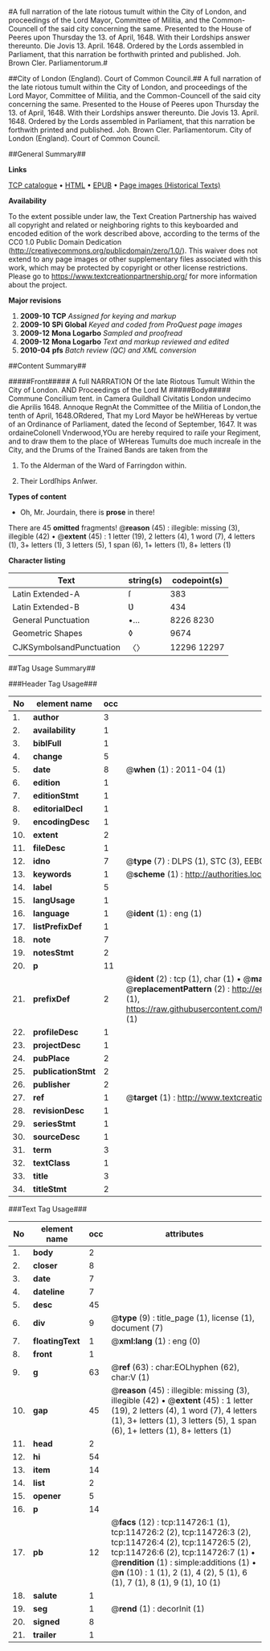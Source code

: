 #A full narration of the late riotous tumult within the City of London, and proceedings of the Lord Mayor, Committee of Militia, and the Common-Councell of the said city concerning the same. Presented to the House of Peeres upon Thursday the 13. of April, 1648. With their Lordships answer thereunto. Die Jovis 13. April. 1648. Ordered by the Lords assembled in Parliament, that this narration be forthwith printed and published. Joh. Brown Cler. Parliamentorum.#

##City of London (England). Court of Common Council.##
A full narration of the late riotous tumult within the City of London, and proceedings of the Lord Mayor, Committee of Militia, and the Common-Councell of the said city concerning the same. Presented to the House of Peeres upon Thursday the 13. of April, 1648. With their Lordships answer thereunto. Die Jovis 13. April. 1648. Ordered by the Lords assembled in Parliament, that this narration be forthwith printed and published. Joh. Brown Cler. Parliamentorum.
City of London (England). Court of Common Council.

##General Summary##

**Links**

[TCP catalogue](http://www.ota.ox.ac.uk/tcp/)  • 
[HTML](http://tei.it.ox.ac.uk/tcp/Texts-HTML/free/A84/A84984.html)  • 
[EPUB](http://tei.it.ox.ac.uk/tcp/Texts-EPUB/free/A84/A84984.epub) • 
[Page images (Historical Texts)](https://historicaltexts.jisc.ac.uk/eebo-99862563e)

**Availability**

To the extent possible under law, the Text Creation Partnership has waived all copyright and related or neighboring rights to this keyboarded and encoded edition of the work described above, according to the terms of the CC0 1.0 Public Domain Dedication (http://creativecommons.org/publicdomain/zero/1.0/). This waiver does not extend to any page images or other supplementary files associated with this work, which may be protected by copyright or other license restrictions. Please go to https://www.textcreationpartnership.org/ for more information about the project.

**Major revisions**

1. __2009-10__ __TCP__ *Assigned for keying and markup*
1. __2009-10__ __SPi Global__ *Keyed and coded from ProQuest page images*
1. __2009-12__ __Mona Logarbo__ *Sampled and proofread*
1. __2009-12__ __Mona Logarbo__ *Text and markup reviewed and edited*
1. __2010-04__ __pfs__ *Batch review (QC) and XML conversion*

##Content Summary##

#####Front#####
A full NARRATION Of the late Riotous Tumult Within the City of London. AND Proceedings of the Lord M
#####Body#####
Commune Concilium tent. in Camera Guildhall Civitatis London undecimo die Aprilis 1648. Annoque RegnAt the Committee of the Militia of London,the tenth of April, 1648.ORdered, That my Lord Mayor be heWHereas by vertue of an Ordinance of Parliament, dated the ſecond of September, 1647. It was ordaineColonell Vnderwood,YOu are hereby required to raiſe your Regiment, and to draw them to the place of WHereas Tumults doe much increaſe in the City, and the Drums of the Trained Bands are taken from the
1. To the Alderman of the Ward of Farringdon within.

1. Their Lordſhips Anſwer.

**Types of content**

  * Oh, Mr. Jourdain, there is **prose** in there!

There are 45 **omitted** fragments! 
 @__reason__ (45) : illegible: missing (3), illegible (42)  •  @__extent__ (45) : 1 letter (19), 2 letters (4), 1 word (7), 4 letters (1), 3+ letters (1), 3 letters (5), 1 span (6), 1+ letters (1), 8+ letters (1)

**Character listing**


|Text|string(s)|codepoint(s)|
|---|---|---|
|Latin Extended-A|ſ|383|
|Latin Extended-B|Ʋ|434|
|General Punctuation|•…|8226 8230|
|Geometric Shapes|◊|9674|
|CJKSymbolsandPunctuation|〈〉|12296 12297|

##Tag Usage Summary##

###Header Tag Usage###

|No|element name|occ|attributes|
|---|---|---|---|
|1.|__author__|3||
|2.|__availability__|1||
|3.|__biblFull__|1||
|4.|__change__|5||
|5.|__date__|8| @__when__ (1) : 2011-04 (1)|
|6.|__edition__|1||
|7.|__editionStmt__|1||
|8.|__editorialDecl__|1||
|9.|__encodingDesc__|1||
|10.|__extent__|2||
|11.|__fileDesc__|1||
|12.|__idno__|7| @__type__ (7) : DLPS (1), STC (3), EEBO-CITATION (1), PROQUEST (1), VID (1)|
|13.|__keywords__|1| @__scheme__ (1) : http://authorities.loc.gov/ (1)|
|14.|__label__|5||
|15.|__langUsage__|1||
|16.|__language__|1| @__ident__ (1) : eng (1)|
|17.|__listPrefixDef__|1||
|18.|__note__|7||
|19.|__notesStmt__|2||
|20.|__p__|11||
|21.|__prefixDef__|2| @__ident__ (2) : tcp (1), char (1)  •  @__matchPattern__ (2) : ([0-9\-]+):([0-9IVX]+) (1), (.+) (1)  •  @__replacementPattern__ (2) : http://eebo.chadwyck.com/downloadtiff?vid=$1&page=$2 (1), https://raw.githubusercontent.com/textcreationpartnership/Texts/master/tcpchars.xml#$1 (1)|
|22.|__profileDesc__|1||
|23.|__projectDesc__|1||
|24.|__pubPlace__|2||
|25.|__publicationStmt__|2||
|26.|__publisher__|2||
|27.|__ref__|1| @__target__ (1) : http://www.textcreationpartnership.org/docs/. (1)|
|28.|__revisionDesc__|1||
|29.|__seriesStmt__|1||
|30.|__sourceDesc__|1||
|31.|__term__|3||
|32.|__textClass__|1||
|33.|__title__|3||
|34.|__titleStmt__|2||


###Text Tag Usage###

|No|element name|occ|attributes|
|---|---|---|---|
|1.|__body__|2||
|2.|__closer__|8||
|3.|__date__|7||
|4.|__dateline__|7||
|5.|__desc__|45||
|6.|__div__|9| @__type__ (9) : title_page (1), license (1), document (7)|
|7.|__floatingText__|1| @__xml:lang__ (1) : eng (0)|
|8.|__front__|1||
|9.|__g__|63| @__ref__ (63) : char:EOLhyphen (62), char:V (1)|
|10.|__gap__|45| @__reason__ (45) : illegible: missing (3), illegible (42)  •  @__extent__ (45) : 1 letter (19), 2 letters (4), 1 word (7), 4 letters (1), 3+ letters (1), 3 letters (5), 1 span (6), 1+ letters (1), 8+ letters (1)|
|11.|__head__|2||
|12.|__hi__|54||
|13.|__item__|14||
|14.|__list__|2||
|15.|__opener__|5||
|16.|__p__|14||
|17.|__pb__|12| @__facs__ (12) : tcp:114726:1 (1), tcp:114726:2 (2), tcp:114726:3 (2), tcp:114726:4 (2), tcp:114726:5 (2), tcp:114726:6 (2), tcp:114726:7 (1)  •  @__rendition__ (1) : simple:additions (1)  •  @__n__ (10) : 1 (1), 2 (1), 4 (2), 5 (1), 6 (1), 7 (1), 8 (1), 9 (1), 10 (1)|
|18.|__salute__|1||
|19.|__seg__|1| @__rend__ (1) : decorInit (1)|
|20.|__signed__|8||
|21.|__trailer__|1||
